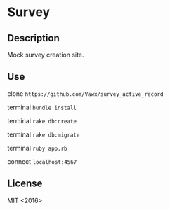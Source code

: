 # Survey

## Description
Mock survey creation site.

## Use

clone `https://github.com/Vawx/survey_active_record`

terminal `bundle install`

terminal `rake db:create`

terminal `rake db:migrate`

terminal `ruby app.rb`

connect `localhost:4567`

## License
MIT <2016>
